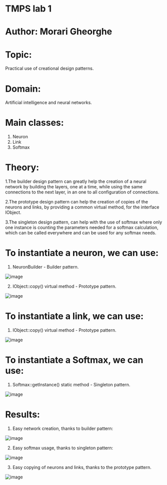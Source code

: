 # TMPS lab 1 
# Author: Morari Gheorghe
# Topic:
Practical use of creational design patterns.
# Domain:
Artificial intelligence and neural networks.

# Main classes:

1. Neuron
2. Link
3. Softmax

# Theory:
1.The builder design pattern can greatly help the creation of a neural network by building the layers, one at a time, while using the same connections to the next layer, in an one to all configuration of connections.

2.The prototype design pattern can help the creation of copies  of the neurons and links, by providing a common virtual method, for the interface IObject.

3.The singleton design pattern, can help with the use of softmax where only one instance is counting the parameters needed for a softmax calculation, which can be called everywhere and can be used for any softmax needs.


# To instantiate a neuron, we can use:

1. NeuronBuilder - Builder pattern.

![image](https://user-images.githubusercontent.com/53918731/135215516-b6969088-3970-4d41-82e1-dafc8f01f079.png)
 
2. IObject::copy() virtual method - Prototype pattern.

![image](https://user-images.githubusercontent.com/53918731/135215448-15eaff36-116c-4e03-9f1e-cf6f86437157.png)


# To instantiate a link, we can use:

1. IObject::copy() virtual method - Prototype pattern.

![image](https://user-images.githubusercontent.com/53918731/135215302-45fb322a-3ecb-4af1-9a9e-8ca4d135645a.png)


# To instantiate a Softmax, we can use:

1. Softmax::getInstance() static method - Singleton pattern.

![image](https://user-images.githubusercontent.com/53918731/135215621-95347232-6fe0-4899-a199-f916bae7bb85.png)

# Results:
1. Easy network creation, thanks to builder pattern:

![image](https://user-images.githubusercontent.com/53918731/135218307-8553f27d-3242-405b-8b5f-656d6b18c799.png)

2. Easy softmax usage, thanks to singleton pattern:

![image](https://user-images.githubusercontent.com/53918731/135218369-9b5733a2-6504-4dfa-a94a-70017fb7e974.png)

3. Easy copying of neurons and links, thanks to the prototype pattern.

![image](https://user-images.githubusercontent.com/53918731/135220009-3c8316ed-2471-43a6-80c7-18380c6cacaf.png)





















